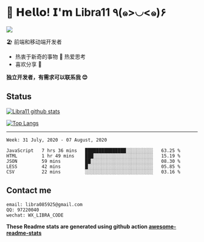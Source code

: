 # 🥳 𝗛𝗲𝗹𝗹𝗼! 𝗜'𝗺 Libra11 ٩(๑>◡<๑)۶

[![](https://img.shields.io/badge/-@Libra11-%23181717?style=flat-square&logo=github)](https://github.com/Libra11)

🏖 前端和移动端开发者

- 热衷于新奇的事物 🤩 热爱思考
- 喜欢分享 🧐

**独立开发者，有需求可以联系我 😊**

## Status

[![Libra11 github stats](https://github-readme-stats.vercel.app/api?username=Libra11&count_private=true&show_icons=true&theme=radical)](https://github.com/Libra11)

[![Top Langs](https://github-readme-stats.vercel.app/api/top-langs/?username=Libra11&theme=radical)](https://github.com/Libra11)

---

<!--START_SECTION:waka-->
```text
Week: 31 July, 2020 - 07 August, 2020

JavaScript   7 hrs 36 mins   ███████████████░░░░░░░░░░   63.25 % 
HTML         1 hr 49 mins    ███░░░░░░░░░░░░░░░░░░░░░░   15.19 % 
JSON         59 mins         ██░░░░░░░░░░░░░░░░░░░░░░░   08.30 % 
LESS         42 mins         █░░░░░░░░░░░░░░░░░░░░░░░░   05.85 % 
CSV          22 mins         ░░░░░░░░░░░░░░░░░░░░░░░░░   03.16 %
```
<!--END_SECTION:waka-->

## Contact me

```text
email: libra085925@gmail.com
QQ: 97220040
wechat: WX_LIBRA_CODE
```

**These Readme stats are generated using github action [awesome-readme-stats](https://github.com/anmol098/waka-readme-stats)**
